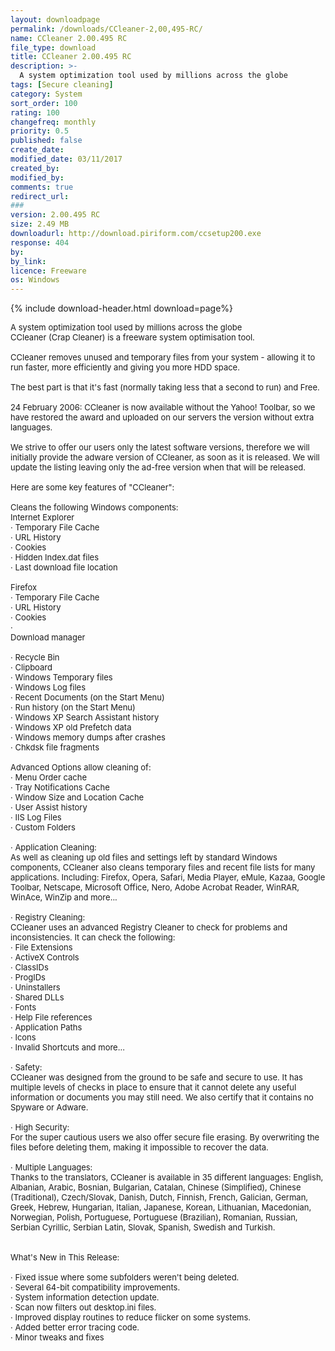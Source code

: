 ```yaml
---
layout: downloadpage
permalink: /downloads/CCleaner-2,00,495-RC/
name: CCleaner 2.00.495 RC
file_type: download
title: CCleaner 2.00.495 RC
description: >-
  A system optimization tool used by millions across the globe
tags: [Secure cleaning]
category: System
sort_order: 100
rating: 100
changefreq: monthly
priority: 0.5
published: false
create_date:
modified_date: 03/11/2017
created_by: 
modified_by:
comments: true
redirect_url:
###
version: 2.00.495 RC
size: 2.49 MB
downloadurl: http://download.piriform.com/ccsetup200.exe
response: 404
by:
by_link:
licence: Freeware  
os: Windows
---
```


{% include download-header.html download=page%}

<p style="fix-download-text !important">
<p><font size="2">A system optimization tool used by millions across the globe <br />
CCleaner (Crap Cleaner) is a freeware system optimisation tool. <br />
<br />
CCleaner removes unused and temporary files from your system - allowing it to run faster, more efficiently and giving you more HDD space. <br />
<br />
The best part is that it's fast (normally taking less that a second to run) and Free. <br />
<br />
24 February 2006: CCleaner is now available without the Yahoo! Toolbar, so we have restored the award and uploaded on our servers the version without extra languages. <br />
<br />
We strive to offer our users only the latest software versions, therefore we will initially provide the adware version of CCleaner, as soon as it is released. We will update the listing leaving only the ad-free version when that will be released. <br />
<br />
Here are some key features of "CCleaner": <br />
<br />
Cleans the following Windows components: <br />
Internet Explorer <br />
· Temporary File Cache <br />
· URL History <br />
· Cookies <br />
· Hidden Index.dat files <br />
· Last download file location <br />
<br />
Firefox <br />
· Temporary File Cache <br />
· URL History <br />
· Cookies <br />
· <br />
Download manager <br />
<br />
· Recycle Bin <br />
· Clipboard <br />
· Windows Temporary files <br />
· Windows Log files <br />
· Recent Documents (on the Start Menu) <br />
· Run history (on the Start Menu) <br />
· Windows XP Search Assistant history <br />
· Windows XP old Prefetch data <br />
· Windows memory dumps after crashes <br />
· Chkdsk file fragments <br />
<br />
Advanced Options allow cleaning of: <br />
· Menu Order cache <br />
· Tray Notifications Cache <br />
· Window Size and Location Cache <br />
· User Assist history <br />
· IIS Log Files <br />
· Custom Folders <br />
<br />
· Application Cleaning: <br />
As well as cleaning up old files and settings left by standard Windows components, CCleaner also cleans temporary files and recent file lists for many applications. Including: Firefox, Opera, Safari, Media Player, eMule, Kazaa, Google Toolbar, Netscape, Microsoft Office, Nero, Adobe Acrobat Reader, WinRAR, WinAce, WinZip and more... <br />
<br />
· Registry Cleaning: <br />
CCleaner uses an advanced Registry Cleaner to check for problems and inconsistencies. It can check the following: <br />
· File Extensions <br />
· ActiveX Controls <br />
· ClassIDs <br />
· ProgIDs <br />
· Uninstallers <br />
· Shared DLLs <br />
· Fonts <br />
· Help File references <br />
· Application Paths <br />
· Icons <br />
· Invalid Shortcuts and more... <br />
<br />
· Safety: <br />
CCleaner was designed from the ground to be safe and secure to use. It has multiple levels of checks in place to ensure that it cannot delete any useful information or documents you may still need. We also certify that it contains no Spyware or Adware. <br />
<br />
· High Security: <br />
For the super cautious users we also offer secure file erasing. By overwriting the files before deleting them, making it impossible to recover the data. <br />
<br />
· Multiple Languages: <br />
Thanks to the translators, CCleaner is available in 35 different languages: English, Albanian, Arabic, Bosnian, Bulgarian, Catalan, Chinese (Simplified), Chinese (Traditional), Czech/Slovak, Danish, Dutch, Finnish, French, Galician, German, Greek, Hebrew, Hungarian, Italian, Japanese, Korean, Lithuanian, Macedonian, Norwegian, Polish, Portuguese, Portuguese (Brazilian), Romanian, Russian, Serbian Cyrillic, Serbian Latin, Slovak, Spanish, Swedish and Turkish. <br />
<br />
<br />
What's New in This Release: <br />
<br />
· Fixed issue where some subfolders weren't being deleted. <br />
· Several 64-bit compatibility improvements. <br />
· System information detection update. <br />
· Scan now filters out desktop.ini files. <br />
· Improved display routines to reduce flicker on some systems. <br />
· Added better error tracing code. <br />
· Minor tweaks and fixes</font></p></p>
